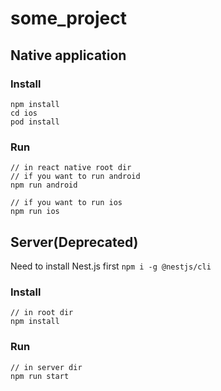 # some_project

## Native application

### Install
```
npm install
cd ios
pod install
```

### Run
```
// in react native root dir
// if you want to run android
npm run android

// if you want to run ios
npm run ios
```

## Server(Deprecated)

Need to install Nest.js first
`npm i -g @nestjs/cli`

### Install
```
// in root dir
npm install
```

### Run
```
// in server dir
npm run start
```
